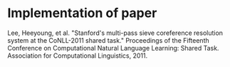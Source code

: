 Implementation of paper 
=======================

Lee, Heeyoung, et al. "Stanford's multi-pass sieve coreference resolution system
at the CoNLL-2011 shared task." Proceedings of the Fifteenth Conference on
Computational Natural Language Learning: Shared Task. Association for
Computational Linguistics, 2011.
